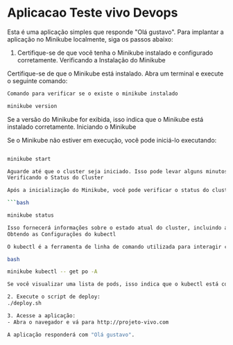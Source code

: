 # Aplicacao Teste vivo Devops 

Esta é uma aplicação simples que responde "Olá gustavo". Para implantar a aplicação no Minikube localmente, siga os passos abaixo:

1. Certifique-se de que você tenha o Minikube instalado e configurado corretamente.
Verificando a Instalação do Minikube

Certifique-se de que o Minikube está instalado. Abra um terminal e execute o seguinte comando:

```bash
Comando para verificar se o existe o minikube instalado

minikube version
```

Se a versão do Minikube for exibida, isso indica que o Minikube está instalado corretamente.
Iniciando o Minikube

Se o Minikube não estiver em execução, você pode iniciá-lo executando:

```bash

minikube start

Aguarde até que o cluster seja iniciado. Isso pode levar alguns minutos.
Verificando o Status do Cluster

Após a inicialização do Minikube, você pode verificar o status do cluster com o seguinte comando:

```bash

minikube status

Isso fornecerá informações sobre o estado atual do cluster, incluindo a versão do Kubernetes em execução.
Obtendo as Configurações do kubectl

O kubectl é a ferramenta de linha de comando utilizada para interagir com o cluster Kubernetes. Você precisa das configurações do Minikube para que o kubectl possa se conectar ao cluster corretamente. Execute o comando abaixo:

bash

minikube kubectl -- get po -A

Se você visualizar uma lista de pods, isso indica que o kubectl está configurado corretamente para trabalhar com o Minikube.

2. Execute o script de deploy:
./deploy.sh

3. Acesse a aplicação:
- Abra o navegador e vá para http://projeto-vivo.com

A aplicação responderá com "Olá gustavo".